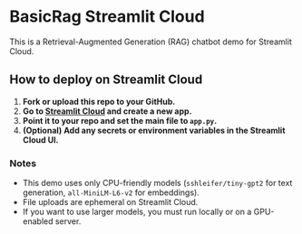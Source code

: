 # BasicRag Streamlit Cloud

This is a Retrieval-Augmented Generation (RAG) chatbot demo for Streamlit Cloud.

## How to deploy on Streamlit Cloud

1. **Fork or upload this repo to your GitHub.**
2. **Go to [Streamlit Cloud](https://streamlit.io/cloud) and create a new app.**
3. **Point it to your repo and set the main file to `app.py`.**
4. **(Optional) Add any secrets or environment variables in the Streamlit Cloud UI.**

### Notes
- This demo uses only CPU-friendly models (`sshleifer/tiny-gpt2` for text generation, `all-MiniLM-L6-v2` for embeddings).
- File uploads are ephemeral on Streamlit Cloud.
- If you want to use larger models, you must run locally or on a GPU-enabled server. 